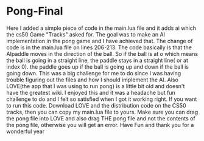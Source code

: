 # Pong-Final

Here I added a simple piece of code in the main.lua file and it adds ai which the cs50 Game "Tracks" asked for. The goal was to make an AI implementation in the pong game and I have achieved that. The change of code is in the main.lua file on lines 206-213. The code basically is that the AIpaddle moves in the direction of the ball. So if the ball is at o which means the ball is going in a straight line, the paddle stays in a straight line( or  at index 0). the paddle goes up if the ball is going up and down if the ball is going down. This was a big challenge for me to do since I was having trouble figuring out the files and how I should implement the AI. Also LOVE(the app that I was using to run pong) is a little bit old and doesn't have the greatest wiki. I enjoyed this and it was a headache but fun challenge to do and I felt so satisfied when I got it working right. If you want to run this code. Download LOVE and the distribution code on the CS50 tracks, then you can copy my main.lua file to yours. Make sure you can drag the pong file into LOVE and also drag THE pong file and not the contents of the pong file, otherwise you will get an error. Have Fun and thank you for a wonderful year
